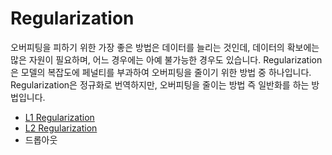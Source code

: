 # Regularization

오버피팅을 피하기 위한 가장 좋은 방법은 데이터를 늘리는 것인데, 데이터의 확보에는 많은 자원이 필요하며, 어느 경우에는 아예 불가능한 경우도 있습니다. Regularization은 모델의 복잡도에 페널티를 부과하여 오버피팅을 줄이기 위한 방법 중 하나입니다. Regularization은 정규화로 번역하지만, 오버피팅을 줄이는 방법 즉 일반화를 하는 방법입니다.

- [L1 Regularization](l1_regularization.md)
- [L2 Regularization](l2_regularization.md)
- 드롭아웃
